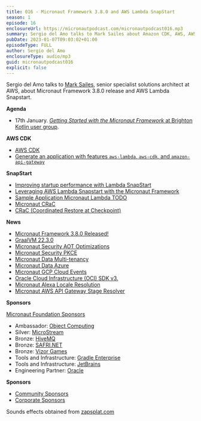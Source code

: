 ```yaml
---
title: 016 - Micronaut Framework 3.8.0 and AWS Lambda SnapStart
season: 1
episode: 16
enclosureUrl: https://micronautpodcast.com/micronautpodcast016.mp3
summary: Sergio del Amo talks to Mark Sailes about Amazon CDK, AWS, AWS Lambda Snapstart and Micronaut Framework 3.8.0
pubDate: 2023-01-07T09:03:02+01:00
episodeType: FULL
author: Sergio del Amo
enclosureType: audio/mp3
guid: micronautpodcast016
explicit: false
---
```


Sergio del Amo talks to [Mark Sailes](https://twitter.com/marksailes3), senior specialist solutions architect at AWS, about Micronaut Framework 3.8.0 release and AWS Lambda Snapstart.  

**Agenda**

- 17th January. [_Getting Started with the Micronaut Framework_ at Brighton Kotlin user group](https://www.meetup.com/brighton-kotlin/events/290553314/).

**AWS CDK**

- [AWS CDK](https://aws.amazon.com/cdk/)
- [Generate an application with features `aws-lambda`, `aws-cdk`, and `amazon-api-gateway`](https://micronaut.io/launch?type=DEFAULT&features=aws-lambda&features=aws-cdk&features=amazon-api-gateway)
 
**SnapStart**

- [Improving startup performance with Lambda SnapStart](https://docs.aws.amazon.com/lambda/latest/dg/snapstart.html)
- [Leveraging AWS Lambda Snapstart with the Micronaut Framework](https://micronaut.io/2022/11/28/leveraging-aws-lambda-snapstart-with-the-micronaut-framework/)
- [Sample Application Micronaut Lambda TODO](https://github.com/micronaut-projects/micronaut-lambda-todo)
- [Micronaut CRaC](https://micronaut-projects.github.io/micronaut-crac/latest/guide/)
- [CRaC (Coordinated Restore at Checkpoint)](https://wiki.openjdk.org/display/CRaC)

**News**

- [Micronaut Framework 3.8.0 Released!](https://micronaut.io/2022/12/27/micronaut-framework-3-8-0-released/)
- [GraalVM 22.3.0](https://www.graalvm.org/release-notes/22_3/)
- [Micronaut Security AOT Optimizations](https://micronaut-projects.github.io/micronaut-security/latest/guide/#aot)
- [Micronaut Security PKCE](https://micronaut-projects.github.io/micronaut-security/latest/guide/#pkce)
- [Micronaut Data Multi-tenancy](https://micronaut-projects.github.io/micronaut-data/latest/guide/#multitenancy)
- [Micronaut Data Azure](https://micronaut-projects.github.io/micronaut-data/latest/guide/#azureCosmos)
- [Micronaut GCP Cloud Events](https://micronaut-projects.github.io/micronaut-gcp/latest/guide/#cloudEventsFunctions)
- [Oracle Cloud Infrastructure (OCI) SDK v3.](https://blogs.oracle.com/cloud-infrastructure/post/announcing-oci-java-sdk-300)
- [Micronaut Alexa Locale Resolution](https://micronaut-projects.github.io/micronaut-aws/latest/guide/#localeresoultion)
- [Micronaut AWS API Gateway Stage Resolver](https://micronaut-projects.github.io/micronaut-aws/latest/api/io/micronaut/aws/apigateway/StageResolver.html)

**Sponsors**

[Micronaut Foundation Sponsors](https://micronaut.io/foundation/sponsors/)

- Ambassador: [Object Computing](https://objectcomputing.com)
- Silver: [MicroStream](https://microstream.one)
- Bronze: [HiveMQ](https://www.hivemq.com)
- Bronze: [SAFRI.NET](https://www.safri.net)
- Bronze: [Vizor Games](https://vizor-games.com/games)
- Tools and Infrastructure: [Gradle Enterprise](https://gradle.com/)
- Tools and Infrastructure: [JetBrains](https://www.jetbrains.com/idea/)
- Engineering Partner: [Oracle](https://www.oracle.com)

**Sponsors**
- [Community Sponsors](https://micronaut.io/foundation/community-sponsorship/)
- [Corporate Sponsors](https://micronaut.io/foundation/corporate-sponsorship/)

Sounds effects obtained from [zapsplat.com](https://zapsplat.com)